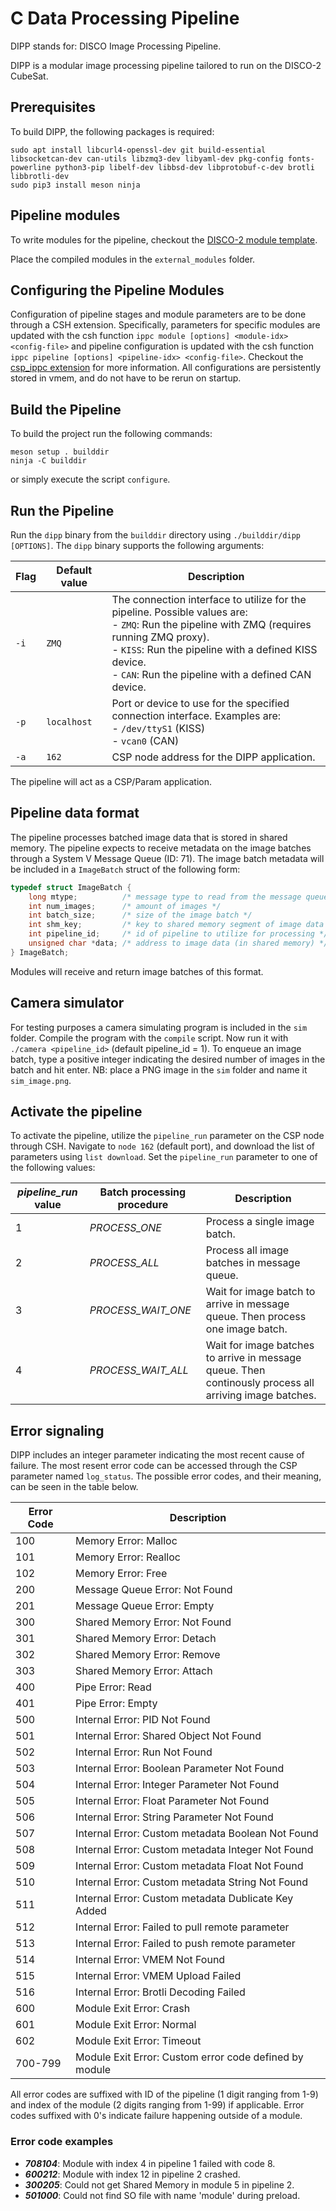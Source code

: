 # C Data Processing Pipeline
DIPP stands for: DISCO Image Processing Pipeline.

DIPP is a modular image processing pipeline tailored to run on the DISCO-2 CubeSat.

## Prerequisites

To build DIPP, the following packages is required:
```
sudo apt install libcurl4-openssl-dev git build-essential libsocketcan-dev can-utils libzmq3-dev libyaml-dev pkg-config fonts-powerline python3-pip libelf-dev libbsd-dev libprotobuf-c-dev brotli libbrotli-dev
sudo pip3 install meson ninja
```

## Pipeline modules
To write modules for the pipeline, checkout the [DISCO-2 module template](https://github.com/Lindharden/DISCO2-module-template).

Place the compiled modules in the `external_modules` folder.

## Configuring the Pipeline Modules
Configuration of pipeline stages and module parameters are to be done through a CSH extension. Specifically, parameters for specific modules are updated with the csh function `ippc module [options] <module-idx> <config-file>` and pipeline configuration is updated with the csh function `ippc pipeline [options] <pipeline-idx> <config-file>`. Checkout the [csp_ippc extension](https://github.com/Lindharden/csp_ippc) for more information. All configurations are persistently stored in vmem, and do not have to be rerun on startup.

## Build the Pipeline
To build the project run the following commands:
```
meson setup . builddir
ninja -C builddir
```
or simply execute the script `configure`.

## Run the Pipeline
Run the `dipp` binary from the `builddir` directory using `./builddir/dipp [OPTIONS]`. The `dipp` binary supports the following arguments:

| **Flag** | **Default value** | **Description**                                                             |
|----------|-------------------|-----------------------------------------------------------------------------|
| `-i`     | `ZMQ`             |  The connection interface to utilize for the pipeline. Possible values are: <br> - `ZMQ`: Run the pipeline with ZMQ (requires running ZMQ proxy). <br> - `KISS`: Run the pipeline with a defined KISS device. <br> - `CAN`: Run the pipeline with a defined CAN device. |
| `-p`     | `localhost`       | Port or device to use for the specified connection interface. Examples are: <br> - `/dev/ttyS1` (KISS) <br> - `vcan0` (CAN) |
| `-a`     | `162`             | CSP node address for the DIPP application.                                  |

The pipeline will act as a CSP/Param application.

## Pipeline data format
The pipeline processes batched image data that is stored in shared memory. The pipeline expects to receive metadata on the image batches through a System V Message Queue (ID: 71). The image batch metadata will be included in a `ImageBatch` struct of the following form:
```c
typedef struct ImageBatch {
    long mtype;          /* message type to read from the message queue */
    int num_images;      /* amount of images */
    int batch_size;      /* size of the image batch */
    int shm_key;         /* key to shared memory segment of image data */
    int pipeline_id;     /* id of pipeline to utilize for processing */
    unsigned char *data; /* address to image data (in shared memory) */
} ImageBatch;
```
Modules will receive and return image batches of this format.

## Camera simulator
For testing purposes a camera simulating program is included in the `sim` folder. Compile the program with the `compile` script.
Now run it with `./camera <pipeline_id>` (default pipeline_id = 1). To enqueue an image batch, type a positive integer indicating the desired number of images in the batch and hit enter. NB: place a PNG image in the `sim` folder and name it `sim_image.png`.

## Activate the pipeline
To activate the pipeline, utilize the `pipeline_run` parameter on the CSP node through CSH. Navigate to `node 162` (default port), and download the list of parameters using `list download`. Set the `pipeline_run` parameter to one of the following values:

| **_pipeline_run_ value** | **Batch processing procedure** | **Description**                                                                                         |
|--------------------------|--------------------------------|---------------------------------------------------------------------------------------------------------|
| 1                        | _PROCESS_ONE_                  | Process a single image batch.                                                                           |
| 2                        | _PROCESS_ALL_                  | Process all image batches in message queue.                                                             |
| 3                        | _PROCESS_WAIT_ONE_             | Wait for image batch to arrive in message queue. Then process one image batch.                          |
| 4                        | _PROCESS_WAIT_ALL_             | Wait for image batches to arrive in message queue. Then continously process all arriving image batches. |


## Error signaling
DIPP includes an integer parameter indicating the most recent cause of failure. The most resent error code can be accessed through the CSP parameter named `log_status`. The possible error codes, and their meaning, can be seen in the table below.

| Error Code | Description                                            |
|------------|--------------------------------------------------------|
| 100        | Memory Error: Malloc                                   |
| 101        | Memory Error: Realloc                                  |
| 102        | Memory Error: Free                                     |
| 200        | Message Queue Error: Not Found                         |
| 201        | Message Queue Error: Empty                             |
| 300        | Shared Memory Error: Not Found                         |
| 301        | Shared Memory Error: Detach                            |
| 302        | Shared Memory Error: Remove                            |
| 303        | Shared Memory Error: Attach                            |
| 400        | Pipe Error: Read                                       |
| 401        | Pipe Error: Empty                                      |
| 500        | Internal Error: PID Not Found                          |
| 501        | Internal Error: Shared Object Not Found                |
| 502        | Internal Error: Run Not Found                          |
| 503        | Internal Error: Boolean Parameter Not Found            |
| 504        | Internal Error: Integer Parameter Not Found            |
| 505        | Internal Error: Float Parameter Not Found              |
| 506        | Internal Error: String Parameter Not Found             |
| 507        | Internal Error: Custom metadata Boolean Not Found      |
| 508        | Internal Error: Custom metadata Integer Not Found      |
| 509        | Internal Error: Custom metadata Float Not Found        |
| 510        | Internal Error: Custom metadata String Not Found       |
| 511        | Internal Error: Custom metadata Dublicate Key Added    |
| 512        | Internal Error: Failed to pull remote parameter        |
| 513        | Internal Error: Failed to push remote parameter        |
| 514        | Internal Error: VMEM Not Found                         |
| 515        | Internal Error: VMEM Upload Failed                     |
| 516        | Internal Error: Brotli Decoding Failed                 |
| 600        | Module Exit Error: Crash                               |
| 601        | Module Exit Error: Normal                              |
| 602        | Module Exit Error: Timeout                             |
| 700-799    | Module Exit Error: Custom error code defined by module |

All error codes are suffixed with ID of the pipeline (1 digit ranging from 1-9) and index of the module (2 digits ranging from 1-99) if applicable. Error codes suffixed with 0's indicate failure happening outside of a module.

### Error code examples
- _**708104**_: Module with index 4 in pipeline 1 failed with code 8.
- _**600212**_: Module with index 12 in pipeline 2 crashed.
- _**300205**_: Could not get Shared Memory in module 5 in pipeline 2.
- _**501000**_: Could not find SO file with name 'module' during preload.
